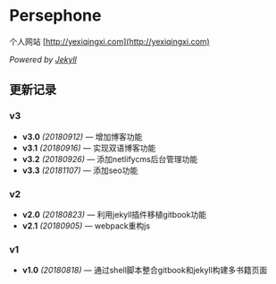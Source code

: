 # Persephone

个人网站 [http://yexiqingxi.com](http://yexiqingxi.com)

*Powered by [Jekyll](https://jekyllrb.com/)*

## 更新记录

### v3
- **v3.0** *(20180912)* — 增加博客功能
- **v3.1** *(20180916)* — 实现双语博客功能
- **v3.2** *(20180926)* — 添加netlifycms后台管理功能
- **v3.3** *(20181107)* — 添加seo功能

### v2

- **v2.0** *(20180823)* — 利用jekyll插件移植gitbook功能
- **v2.1** *(20180905)* — webpack重构js

### v1
- **v1.0** *(20180818)* — 通过shell脚本整合gitbook和jekyll构建多书籍页面
